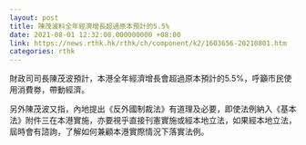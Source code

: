 ```yaml
---
layout: post
title: 陳茂波料全年經濟增長超過原本預計的5.5%
date: 2021-08-01 12:32:08.000000000 +08:00
link: https://news.rthk.hk/rthk/ch/component/k2/1603656-20210801.htm
categories: rthk
---
```


財政司司長陳茂波預計，本港全年經濟增長會超過原本預計的5.5%，呼籲市民使用消費劵，帶動經濟。

另外陳茂波又指，內地提出《反外國制裁法》有道理及必要，即使法例納入《基本法》附件三在本港實施，亦要視乎直接刊憲實施或經本地立法，如果經本地立法，屆時會有諮詢，了解如何兼顧本港實際情況下落實法例。
